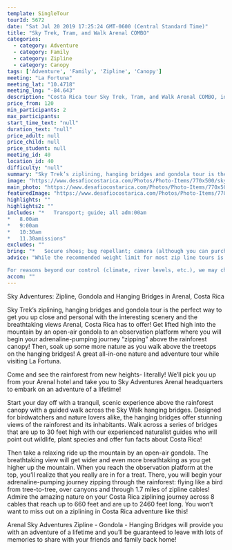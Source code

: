 ```yaml
---
template: SingleTour
tourId: 5672
date: "Sat Jul 20 2019 17:25:24 GMT-0600 (Central Standard Time)"
title: "Sky Trek, Tram, and Walk Arenal COMBO"
categories: 
  - category: Adventure
  - category: Family
  - category: Zipline
  - category: Canopy
tags: ['Adventure', 'Family', 'Zipline', 'Canopy']
meeting: "La Fortuna"
meeting_lat: "10.4718"
meeting_lng: "-84.643"
description: "Costa Rica tour Sky Trek, Tram, and Walk Arenal COMBO, id 5672"
price_from: 120
min_participants: 2
max_participants: 
start_time_text: "null"
duration_text: "null"
price_adult: null
price_child: null
price_student: null
meeting_id: 40
location_id: 40
difficulty: "null"
summary: "Sky Trek’s ziplining, hanging bridges and gondola tour is the perfect way to get you up close and personal with the interesting scenery and the breathtaking views Arenal, Costa Rica has to offer! Get lifted high into the mountain by an open-air gondola to an observation platform where you will begin your adrenaline-pumping journey “zipping” above the rainforest canopy! Then, soak up some more nature as you walk above the treetops on the hanging bri..."
image: "https://www.desafiocostarica.com/Photos/Photo-Items/770x500/sky-adventures-canopy-zipline--gondola--hanging-bridges---arenal-1405961878.jpg"
main_photo: "https://www.desafiocostarica.com/Photos/Photo-Items/770x500/sky-adventures-canopy-zipline--gondola--hanging-bridges---arenal-1405961878.jpg"
featuredImage: "https://www.desafiocostarica.com/Photos/Photo-Items/770x500/sky-adventures-canopy-zipline--gondola--hanging-bridges---arenal-1405961878.jpg"
highlights: ""
highlights2: ""
includes: "*   Transport; guide; all adm:00am
*   8.00am
*   9:00am
*   10:30am
*   11.30amissions"
excludes: ""
bring: "*   Secure shoes; bug repellant; camera (although you can purchase photos); comfortable clothing; a big smile"
advice: "While the recommended weight limit for most zip line tours is 270 lbs (122 kilos) it’s more about waist size than weight as the cables (zip lines) are rated for well over 270 lbs but the maximum waist size for the harnesses used for these tours is 42 inches. If you are a little over 270 lbs but your waist is less than 42 inches you can still do these tours.Have a look at our Adventure Waiver if you have questions about our adventure tour policies.

For reasons beyond our control (climate, river levels, etc.), we may change to a more-suitable tour with an equal or similar adventure-appeal or offer other tour options so you don't miss out on a fun day in Costa Rica. We reserve the right to cancel a trip due to unfavorable conditions & will only run a tour according to our policies. Full refund is given if (on rare occasion) no tour is run. This adventure involves some inherent risk and physical exertion, so you must be in good physical condition. Ask about our other ziplining tours in Arenal."
accom: ""
---
```

Sky Adventures: Zipline, Gondola and Hanging Bridges in Arenal, Costa Rica

Sky Trek’s ziplining, hanging bridges and gondola tour is the perfect way to get you up close and personal with the interesting scenery and the breathtaking views Arenal, Costa Rica has to offer! Get lifted high into the mountain by an open-air gondola to an observation platform where you will begin your adrenaline-pumping journey “zipping” above the rainforest canopy! Then, soak up some more nature as you walk above the treetops on the hanging bridges! A great all-in-one nature and adventure tour while visiting La Fortuna.

Come and see the rainforest from new heights- literally! We’ll pick you up from your Arenal hotel and take you to Sky Adventures Arenal headquarters to embark on an adventure of a lifetime!

Start your day off with a tranquil, scenic experience above the rainforest canopy with a guided walk across the Sky Walk hanging bridges. Designed for birdwatchers and nature lovers alike, the hanging bridges offer stunning views of the rainforest and its inhabitants. Walk across a series of bridges that are up to 30 feet high with our experienced naturalist guides who will point out wildlife, plant species and offer fun facts about Costa Rica!

Then take a relaxing ride up the mountain by an open-air gondola. The breathtaking view will get wider and even more breathtaking as you get higher up the mountain. When you reach the observation platform at the top, you’ll realize that you really are in for a treat. There, you will begin your adrenaline-pumping journey zipping through the rainforest: flying like a bird from tree-to-tree, over canyons and through 1.7 miles of zipline cables! Admire the amazing nature on your Costa Rica ziplining journey across 8 cables that reach up to 660 feet and are up to 2460 feet long. You won’t want to miss out on a ziplining in Costa Rica adventure like this!

Arenal Sky Adventures Zipline - Gondola - Hanging Bridges will provide you with an adventure of a lifetime and you’ll be guaranteed to leave with lots of memories to share with your friends and family back home!